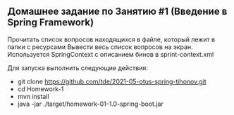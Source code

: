 ## Домашнее задание по Занятию #1 (Введение в Spring Framework)  ##

Прочитать список вопросов находящихся в файле, который лежит в папки с ресурсами
Вывести весь список вопросов на экран.
Используется SpringContext c описанием бинов в sprint-context.xml

Для запуска выполнить следующие действия:
* git clone https://github.com/tde/2021-05-otus-spring-tihonov.git
* cd Homework-1
* mvn install
* java -jar ./target/homework-01-1.0-spring-boot.jar 